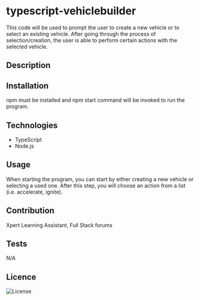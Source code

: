 # typescript-vehiclebuilder
This code will be used to prompt the user to create a new vehicle or to select an existing vehicle. After going through the process of selection/creation, the user is able to perform certain actions with the selected vehicle. 


## Description

## Installation
npm must be installed and npm start command will be invoked to run the program. 

## Technologies
* TypeScript
* Node.js

## Usage
When starting the program, you can start by either creating a new vehicle or selecting a used one. After this step, you will choose an action from a list (i.e. accelerate, ignite). 

## Contribution
Xpert Learning Assistant, Full Stack forums

## Tests
N/A

## Licence 
![License](https://img.shields.io/badge/License-MIT-blue.svg)
